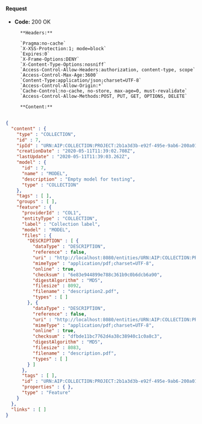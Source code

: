 #### Request

* **Code:** 200 OK

        **Headers:**

        `Pragma:no-cache`
        `X-XSS-Protection:1; mode=block`
        `Expires:0`
        `X-Frame-Options:DENY`
        `X-Content-Type-Options:nosniff`
        `Access-Control-Allow-Headers:authorization, content-type, scope`
        `Access-Control-Max-Age:3600`
        `Content-Type:application/json;charset=UTF-8`
        `Access-Control-Allow-Origin:*`
        `Cache-Control:no-cache, no-store, max-age=0, must-revalidate`
        `Access-Control-Allow-Methods:POST, PUT, GET, OPTIONS, DELETE`

        **Content:**

```json
    
{
  "content" : {
    "type" : "COLLECTION",
    "id" : 7,
    "ipId" : "URN:AIP:COLLECTION:PROJECT:2b1a3d3b-e92f-495e-9ab6-200a010b2894:V1",
    "creationDate" : "2020-05-11T11:39:02.708Z",
    "lastUpdate" : "2020-05-11T11:39:03.262Z",
    "model" : {
      "id" : 7,
      "name" : "MODEL",
      "description" : "Empty model for testing",
      "type" : "COLLECTION"
    },
    "tags" : [ ],
    "groups" : [ ],
    "feature" : {
      "providerId" : "COL1",
      "entityType" : "COLLECTION",
      "label" : "Collection label",
      "model" : "MODEL",
      "files" : {
        "DESCRIPTION" : [ {
          "dataType" : "DESCRIPTION",
          "reference" : false,
          "uri" : "http://localhost:8080/entities/URN:AIP:COLLECTION:PROJECT:2b1a3d3b-e92f-495e-9ab6-200a010b2894:V1/files/6e83e944899e788c361b9c0b6dcb6a90",
          "mimeType" : "application/pdf;charset=UTF-8",
          "online" : true,
          "checksum" : "6e83e944899e788c361b9c0b6dcb6a90",
          "digestAlgorithm" : "MD5",
          "filesize" : 8092,
          "filename" : "description2.pdf",
          "types" : [ ]
        }, {
          "dataType" : "DESCRIPTION",
          "reference" : false,
          "uri" : "http://localhost:8080/entities/URN:AIP:COLLECTION:PROJECT:2b1a3d3b-e92f-495e-9ab6-200a010b2894:V1/files/dfbde11bc7762d4a38c38940c1c0a8c3",
          "mimeType" : "application/pdf;charset=UTF-8",
          "online" : true,
          "checksum" : "dfbde11bc7762d4a38c38940c1c0a8c3",
          "digestAlgorithm" : "MD5",
          "filesize" : 8083,
          "filename" : "description.pdf",
          "types" : [ ]
        } ]
      },
      "tags" : [ ],
      "id" : "URN:AIP:COLLECTION:PROJECT:2b1a3d3b-e92f-495e-9ab6-200a010b2894:V1",
      "properties" : { },
      "type" : "Feature"
    }
  },
  "links" : [ ]
}
```
